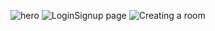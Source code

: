 ![hero](https://github.com/user-attachments/assets/25228df4-2ec4-4d9f-b919-60dbc6d7b570)
![LoginSignup page](https://github.com/user-attachments/assets/cbc9b606-5e57-46e4-ac84-d5284ca86dce)
![Creating a room](https://github.com/user-attachments/assets/8ad4f10c-6ae6-4b42-ae7a-ed6c49ecab84)

